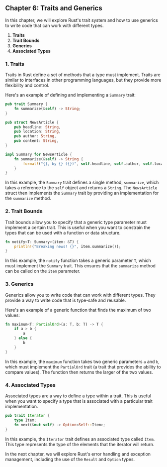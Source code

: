 
## Chapter 6: Traits and Generics

In this chapter, we will explore Rust's trait system and how to use generics to write code that can work with different types.

1. **Traits**
2. **Trait Bounds**
3. **Generics**
4. **Associated Types**

### 1. Traits

Traits in Rust define a set of methods that a type must implement. Traits are similar to interfaces in other programming languages, but they provide more flexibility and control.

Here's an example of defining and implementing a `Summary` trait:

```rust
pub trait Summary {
    fn summarize(&self) -> String;
}

pub struct NewsArticle {
    pub headline: String,
    pub location: String,
    pub author: String,
    pub content: String,
}

impl Summary for NewsArticle {
    fn summarize(&self) -> String {
        format!("{}, by {} ({})", self.headline, self.author, self.location)
    }
}
```

In this example, the `Summary` trait defines a single method, `summarize`, which takes a reference to the `self` object and returns a `String`. The `NewsArticle` struct then implements the `Summary` trait by providing an implementation for the `summarize` method.

### 2. Trait Bounds

Trait bounds allow you to specify that a generic type parameter must implement a certain trait. This is useful when you want to constrain the types that can be used with a function or data structure.

```rust
fn notify<T: Summary>(item: &T) {
    println!("Breaking news! {}", item.summarize());
}
```

In this example, the `notify` function takes a generic parameter `T`, which must implement the `Summary` trait. This ensures that the `summarize` method can be called on the `item` parameter.

### 3. Generics

Generics allow you to write code that can work with different types. They provide a way to write code that is type-safe and reusable.

Here's an example of a generic function that finds the maximum of two values:

```rust
fn maximum<T: PartialOrd>(a: T, b: T) -> T {
    if a > b {
        a
    } else {
        b
    }
}
```

In this example, the `maximum` function takes two generic parameters `a` and `b`, which must implement the `PartialOrd` trait (a trait that provides the ability to compare values). The function then returns the larger of the two values.

### 4. Associated Types

Associated types are a way to define a type within a trait. This is useful when you want to specify a type that is associated with a particular trait implementation.

```rust
pub trait Iterator {
    type Item;
    fn next(&mut self) -> Option<Self::Item>;
}
```

In this example, the `Iterator` trait defines an associated type called `Item`. This type represents the type of the elements that the iterator will return.

In the next chapter, we will explore Rust's error handling and exception management, including the use of the `Result` and `Option` types.